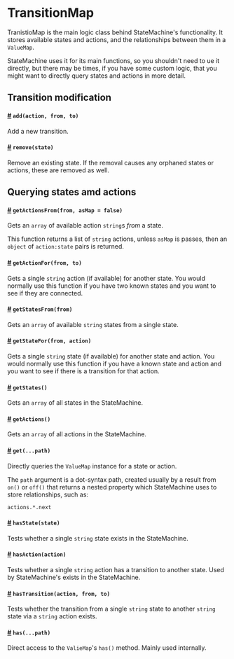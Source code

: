 # TransitionMap

TranistioMap is the main logic class behind StateMachine's functionality. It stores available states and actions, and the relationships between them in a `ValueMap`.

StateMachine uses it for its main functions, so you shouldn't need to ue it directly, but there may be times, if you have some custom logic, that you might want to directly query states and actions in more detail.


## Transition modification

<h4>
	<a name="add" href="#add">#</a>
	<code>add(action, from, to)</code>
</h4>

Add a new transition.


<h4>
	<a name="remove" href="#remove">#</a>
	<code>remove(state)</code>
</h4>

Remove an existing state. If the removal causes any orphaned states or actions, these are removed as well.

## Querying states amd actions

<h4>
	<a name="getActionsFrom" href="#getActionsFrom">#</a>
	<code>getActionsFrom(from, asMap = false)</code>
</h4>

Gets an `array` of available action `string`s *from* a state.

This function returns a list of `string` actions, unless `asMap` is passes, then an `object` of `action:state` pairs is returned.


<h4>
	<a name="getActionFor" href="#getActionFor">#</a>
	<code>getActionFor(from, to)</code>
</h4>

Gets a single `string` action (if available) for another state. You would normally use this function if you have two known states and you want to see if they are connected.


<h4>
	<a name="getStatesFrom" href="#getStatesFrom">#</a>
	<code>getStatesFrom(from)</code>
</h4>

Gets an `array` of available `string` states from a single state.


<h4>
	<a name="getStateFor" href="#getStateFor">#</a>
	<code>getStateFor(from, action)</code>
</h4>

Gets a single `string` state (if available) for another state and action. You would normally use this function if you have a known state and action and you want to see if there is a transition for that action.


<h4>
	<a name="getStates" href="#getStates">#</a>
	<code>getStates()</code>
</h4>

Gets an `array` of all states in the StateMachine.

<h4>
	<a name="getActions" href="#getActions">#</a>
	<code>getActions()</code>
</h4>

Gets an `array` of all actions in the StateMachine.


<h4>
	<a name="get" href="#get">#</a>
	<code>get(...path)</code>
</h4>

Directly queries the `ValueMap` instance for a state or action.
 
The `path` argument is a dot-syntax path, created usually by a result from `on()` or `off()` that returns a nested property which StateMachine uses to store relationships, such as:

```
actions.*.next
```

<h4>
	<a name="hasState" href="#hasState">#</a>
	<code>hasState(state)</code>
</h4>

Tests whether a single `string` state exists in the StateMachine.


<h4>
	<a name="hasAction" href="#hasAction">#</a>
	<code>hasAction(action)</code>
</h4>

Tests whether a single `string` action has a transition to another state. Used by StateMachine's exists in the StateMachine.


<h4>
	<a name="hasTransition" href="#hasTransition">#</a>
	<code>hasTransition(action, from, to)</code>
</h4>

Tests whether the transition from a single `string` state to another `string` state via a `string` action exists.


<h4>
	<a name="has" href="#has">#</a>
	<code>has(...path)</code>
</h4>

Direct access to the `ValieMap`'s `has()` method. Mainly used internally.

